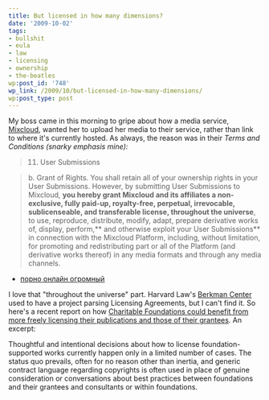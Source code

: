 ```yaml
---
title: But licensed in how many dimensions?
date: '2009-10-02'
tags:
- bullshit
- eula
- law
- licensing
- ownership
- the-beatles
wp:post_id: '748'
wp_link: /2009/10/but-licensed-in-how-many-dimensions/
wp:post_type: post
---
```


My boss came in this morning to gripe about how a media service, [Mixcloud](http://www.mixcloud.com/), wanted her to upload her media to their service, rather than link to where it's currently hosted. As always, the reason was in their _Terms and Conditions (snarky emphasis mine):_

> 11. User Submissions

>

> b. Grant of Rights. You shall retain all of your ownership rights in your User Submissions. However, by submitting User Submissions to Mixcloud, **you hereby grant Mixcloud and its affiliates a non-exclusive, fully paid-up, royalty-free, perpetual, irrevocable, sublicenseable, and transferable license, throughout the universe**, to use, reproduce, distribute, modify, adapt, prepare derivative works of, display, perform,** and otherwise exploit your User Submissions** in connection with the Mixcloud Platform, including, without limitation, for promoting and redistributing part or all of the Platform (and derivative works thereof) in any media formats and through any media channels.

>

>

- [порно онлайн огромный](http://narkoz.ucoz.ru/news/2010-01-04-36)

>

>

I love that "throughout the universe" part. Harvard Law's [Berkman Center](http://cyber.law.harvard.edu/) used to have a project parsing Licensing Agreements, but I can't find it. So here's a recent report on how [Charitable Foundations could benefit from more freely licensing their publications and those of their grantees](http://cyber.law.harvard.edu/publications/2009/Open_Content_Licensing_for_Foundations). An excerpt:

Thoughtful and intentional decisions about how to license foundation-supported works currently happen only in a limited number of cases. The status quo prevails, often for no reason other than inertia, and generic contract language regarding copyrights is often used in place of genuine consideration or conversations about best practices between foundations and their grantees and consultants or within foundations.

